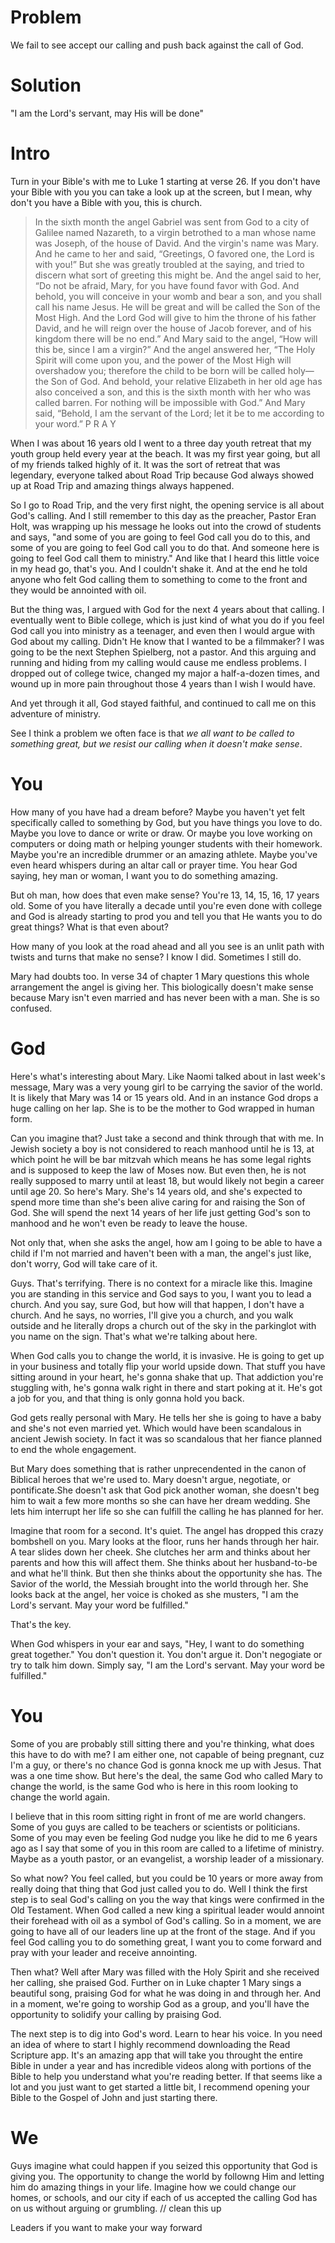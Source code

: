 # Problem 
We fail to see accept our calling and push back against the call of God.

# Solution
"I am the Lord's servant, may His will be done"

# Intro
Turn in your Bible's with me to Luke 1 starting at verse 26. If you don't have your Bible with you you can take a look up at the screen, but I mean, why don't you have a Bible with you, this is church.

> In the sixth month the angel Gabriel was sent from God to a city of Galilee named Nazareth, to a virgin betrothed to a man whose name was Joseph, of the house of David. And the virgin's name was Mary. And he came to her and said, “Greetings, O favored one, the Lord is with you!” But she was greatly troubled at the saying, and tried to discern what sort of greeting this might be. 
> And the angel said to her, “Do not be afraid, Mary, for you have found favor with God. And behold, you will conceive in your womb and bear a son, and you shall call his name Jesus. He will be great and will be called the Son of the Most High. And the Lord God will give to him the throne of his father David, and he will reign over the house of Jacob forever, and of his kingdom there will be no end.”
> And Mary said to the angel, “How will this be, since I am a virgin?”
> And the angel answered her, “The Holy Spirit will come upon you, and the power of the Most High will overshadow you; therefore the child to be born will be called holy—the Son of God. And behold, your relative Elizabeth in her old age has also conceived a son, and this is the sixth month with her who was called barren. For nothing will be impossible with God.”
> And Mary said, “Behold, I am the servant of the Lord; let it be to me according to your word.”
P R A Y

When I was about 16 years old I went to a three day youth retreat that my youth group held every year at the beach. It was my first year going, but all of my friends talked highly of it. It was the sort of retreat that was legendary, everyone talked about Road Trip because God always showed up at Road Trip and amazing things always happened.

So I go to Road Trip, and the very first night, the opening service is all about God's calling. And I still remember to this day as the preacher, Pastor Eran Holt, was wrapping up his message he looks out into the crowd of students and says, "and some of you are going to feel God call you do to this, and some of you are going to feel God call you to do that. And someone here is going to feel God call them to ministry." And like that I heard this little voice in my head go, that's you. And I couldn't shake it. And at the end he told anyone who felt God calling them to something to come to the front and they would be annointed with oil.

But the thing was, I argued with God for the next 4 years about that calling. I eventually went to Bible college, which is just kind of what you do if you feel God call you into ministry as a teenager, and even then I would argue with God about my calling. Didn't He know that I wanted to be a filmmaker? I was going to be the next Stephen Spielberg, not a pastor. And this arguing and running and hiding from my calling would cause me endless problems. I dropped out of college twice, changed my major a half-a-dozen times, and wound up in more pain throughout those 4 years than I wish I would have.

And yet through it all, God stayed faithful, and continued to call me on this adventure of ministry.

See I think a problem we often face is that _we all want to be called to something great, but we resist our calling when it doesn't make sense_.

# You
How many of you have had a dream before? Maybe you haven't yet felt specifically called to something by God, but you have things you love to do. Maybe you love to dance or write or draw. Or maybe you love working on computers or doing math or helping younger students with their homework. Maybe you're an incredible drummer or an amazing athlete. Maybe you've even heard whispers during an altar call or prayer time. You hear God saying, hey man or woman, I want you to do something amazing.

But oh man, how does that even make sense? You're 13, 14, 15, 16, 17 years old. Some of you have literally a decade until you're even done with college and God is already starting to prod you and tell you that He wants you to do great things? What is that even about?

How many of you look at the road ahead and all you see is an unlit path with twists and turns that make no sense? I know I did. Sometimes I still do.

Mary had doubts too. In verse 34 of chapter 1 Mary questions this whole arrangement the angel is giving her. This biologically doesn't make sense because Mary isn't even married and has never been with a man. She is so confused.

# God
Here's what's interesting about Mary. Like Naomi talked about in last week's message, Mary was a very young girl to be carrying the savior of the world. It is likely that Mary was 14 or 15 years old. And in an instance God drops a huge calling on her lap. She is to be the mother to God wrapped in human form. 

Can you imagine that? Just take a second and think through that with me. In Jewish society a boy is not considered to reach manhood until he is 13, at which point he will be bar mitzvah which means he has some legal rights and is supposed to keep the law of Moses now. But even then, he is not really supposed to marry until at least 18, but would likely not begin a career until age 20. So here's Mary. She's 14 years old, and she's expected to spend more time than she's been alive caring for and raising the Son of God. She will spend the next 14 years of her life just getting God's son to manhood and he won't even be ready to leave the house.

Not only that, when she asks the angel, how am I going to be able to have a child if I'm not married and haven't been with a man, the angel's just like, don't worry, God will take care of it.

Guys. That's terrifying. There is no context for a miracle like this. Imagine you are standing in this service and God says to you, I want you to lead a church. And you say, sure God, but how will that happen, I don't have a church. And he says, no worries, I'll give you a church, and you walk outside and he literally drops a church out of the sky in the parkinglot with you name on the sign. That's what we're talking about here.

When God calls you to change the world, it is invasive. He is going to get up in your business and totally flip your world upside down. That stuff you have sitting around in your heart, he's gonna shake that up. That addiction you're stuggling with, he's gonna walk right in there and start poking at it. He's got a job for you, and that thing is only gonna hold you back.

God gets really personal with Mary. He tells her she is going to have a baby and she's not even married yet. Which would have been scandalous in ancient Jewish society. In fact it was so scandalous that her fiance planned to end the whole engagement.

But Mary does something that is rather unprecendented in the canon of Biblical heroes that we're used to. Mary doesn't argue, negotiate, or pontificate.She doesn't ask that God pick another woman, she doesn't beg him to wait a few more months so she can have her dream wedding. She lets him interrupt her life so she can fulfill the calling he has planned for her.

Imagine that room for a second. It's quiet. The angel has dropped this crazy bombshell on you. Mary looks at the floor, runs her hands through her hair. A tear slides down her cheek. She clutches her arm and thinks about her parents and how this will affect them. She thinks about her husband-to-be and what he'll think. But then she thinks about the opportunity she has. The Savior of the world, the Messiah brought into the world through her. She looks back at the angel, her voice is choked as she musters, "I am the Lord's servant. May your word be fulfilled."

That's the key.

When God whispers in your ear and says, "Hey, I want to do something great together." You don't question it. You don't argue it. Don't negogiate or try to talk him down. Simply say, "I am the Lord's servant. May your word be fulfilled."

# You
Some of you are probably still sitting there and you're thinking, what does this have to do with me? I am either one, not capable of being pregnant, cuz I'm a guy, or there's no chance God is gonna knock me up with Jesus. That was a one time show. But here's the deal, the same God who called Mary to change the world, is the same God who is here in this room looking to change the world again.

I believe that in this room sitting right in front of me are world changers. Some of you guys are called to be teachers or scientists or politicians. Some of you may even be feeling God nudge you like he did to me 6 years ago as I say that some of you in this room are called to a lifetime of ministry. Maybe as a youth pastor, or an evangelist, a worship leader of a missionary.

So what now? You feel called, but you could be 10 years or more away from really doing that thing that God just called you to do. Well I think the first step is to seal God's calling on you the way that kings were confirmed in the Old Testament. When God called a new king a spiritual leader would annoint their forehead with oil as a symbol of God's calling. So in a moment, we are going to have all of our leaders line up at the front of the stage. And if you feel God calling you to do something great, I want you to come forward and pray with your leader and receive annointing. 

Then what? Well after Mary was filled with the Holy Spirit and she received her calling, she praised God. Further on in Luke chapter 1 Mary sings a beautiful song, praising God for what he was doing in and through her. And in a moment, we're going to worship God as a group, and you'll have the opportunity to solidify your calling by praising God.

The next step is to dig into God's word. Learn to hear his voice. In you need an idea of where to start I highly recommend downloading the Read Scripture app. It's an amazing app that will take you throught the entire Bible in under a year and has incredible videos along with portions of the Bible to help you understand what you're reading better. If that seems like a lot and you just want to get started a little bit, I recommend opening your Bible to the Gospel of John and just starting there.

# We
Guys imagine what could happen if you seized this opportunity that God is giving you. The opportunity to change the world by followng Him and letting him do amazing things in your life. Imagine how we could change our homes, or schools, and our city if each of us accepted the calling God has on us without arguing or grumbling. // clean this up

Leaders if you want to make your way forward
